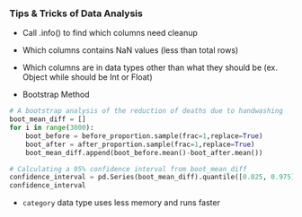 ### Tips & Tricks of Data Analysis

- Call .info() to find which columns need cleanup
 - Which columns contains NaN values (less than total rows)
 - Which columns are in data types other than what they should be (ex. Object while should be Int or Float)

- Bootstrap Method
```python
# A bootstrap analysis of the reduction of deaths due to handwashing
boot_mean_diff = []
for i in range(3000):
    boot_before = before_proportion.sample(frac=1,replace=True)
    boot_after = after_proportion.sample(frac=1,replace=True)
    boot_mean_diff.append(boot_before.mean()-boot_after.mean())

# Calculating a 95% confidence interval from boot_mean_diff 
confidence_interval = pd.Series(boot_mean_diff).quantile([0.025, 0.975])
confidence_interval
```

- `category` data type uses less memory and runs faster
